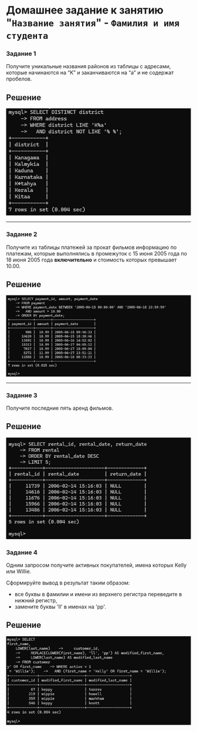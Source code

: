 # Домашнее задание к занятию "`Название занятия`" - `Фамилия и имя студента`




### Задание 1

Получите уникальные названия районов из таблицы с адресами, которые начинаются на “K” и заканчиваются на “a” и не содержат пробелов.

## Решение


![Задание1Скриншот1](https://github.com/Easyjetz/12-03.md/blob/main/%D0%97%D0%B0%D0%B4%D0%B0%D0%BD%D0%B8%D0%B51%D0%A1%D0%BA%D1%80%D0%B8%D0%BD%D1%88%D0%BE%D1%821.png)


---

### Задание 2

Получите из таблицы платежей за прокат фильмов информацию по платежам, которые выполнялись в промежуток с 15 июня 2005 года по 18 июня 2005 года **включительно** и стоимость которых превышает 10.00.

## Решение

![Задание2Скриншот1](https://github.com/Easyjetz/12-03.md/blob/main/%D0%97%D0%B0%D0%B4%D0%B0%D0%BD%D0%B8%D0%B52%D0%A1%D0%BA%D1%80%D0%B8%D0%BD%D1%88%D0%BE%D1%821.png)

---

### Задание 3

Получите последние пять аренд фильмов.

## Решение

![Задание3Скриншот1](https://github.com/Easyjetz/12-03.md/blob/main/%D0%97%D0%B0%D0%B4%D0%B0%D0%BD%D0%B8%D0%B53%D0%A1%D0%BA%D1%80%D0%B8%D0%BD%D1%88%D0%BE%D1%821.png)


### Задание 4

Одним запросом получите активных покупателей, имена которых Kelly или Willie. 

Сформируйте вывод в результат таким образом:
- все буквы в фамилии и имени из верхнего регистра переведите в нижний регистр,
- замените буквы 'll' в именах на 'pp'.

## Решение

![Задание4Скриншот1](https://github.com/Easyjetz/12-03.md/blob/main/%D0%97%D0%B0%D0%B4%D0%B0%D0%BD%D0%B8%D0%B54%D0%A1%D0%BA%D1%80%D0%B8%D0%BD%D1%88%D0%BE%D1%821.png)
